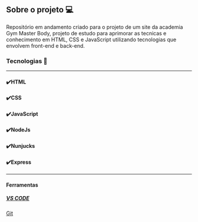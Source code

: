 ## Sobre o projeto :computer:



Repositório em andamento criado para o projeto de um site da academia Gym Master Body, projeto de estudo para aprimorar as tecnicas e conhecimento em HTML, CSS e JavaScript utilizando tecnologias que envolvem front-end e back-end.



### Tecnologias 🚀

------

#### :heavy_check_mark:HTML

#### :heavy_check_mark:CSS

#### :heavy_check_mark:JavaScript

#### :heavy_check_mark:NodeJs

#### :heavy_check_mark:Nunjucks

#### :heavy_check_mark:Express

------

#### Ferramentas

##### [VS CODE](https://code.visualstudio.com/)

[Git]()


